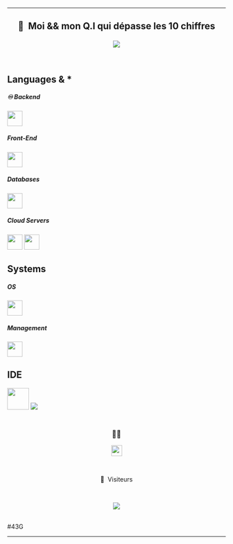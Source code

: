 -----

### <h2><p align="center">👑 &nbsp;Moi && mon Q.I qui dépasse les 10 chiffres</p></h2>
<p align="center">  
<img src="https://external-content.duckduckgo.com/iu/?u=https%3A%2F%2Fmedia.giphy.com%2Fmedia%2FeCqFYAVjjDksg%2Fgiphy.gif&f=1&nofb=1"/>
</p>
<br>

## Languages & *

##### ♾️ Backend
<img src="https://skillicons.dev/icons?i=perl,js,go,python,flask,php,symfony,nextjs,nuxtjs,flask,nodejs,kotlin,java" height="35"/>

##### Front-End
<img src="https://skillicons.dev/icons?i=html,css,vuejs,react,js,jquery,tailwindcss" height="35"/>

##### Databases
<img src="https://skillicons.dev/icons?i=postgresql,mysql,prisma,doctrine" height="35"/>

##### Cloud Servers
<p>
<img src="https://skillicons.dev/icons?i=netlify,github" height="35"/>
<img src="https://www.o2switch.fr/wp-content/uploads/asset-60-1.svg" height="35"/>
</p>

## Systems
##### OS
<img src="https://skillicons.dev/icons?i=ubuntu,arch,debian,kali" height="35"/>

##### Management
<img src="https://skillicons.dev/icons?i=perl,bash" height="35"/>


## IDE
<p>
<img src="https://cdn.discordapp.com/emojis/857023173017862155.png?v=1" height="50"/>
<img src="https://skillicons.dev/icons?i=vscodium"/>
</p>



<h3><p align="center"><br>🕵️‍♂️ </h3>

<p align="center">
<a href="https://discord.gg/FyY9Hvm8T8"><img src="https://skillicons.dev/icons?i=discord" height="25"/>
</a></p><br>
<p align="center">👀 &nbsp;Visiteurs</p>

<br>

<p align="center">

  <img src="https://profile-counter.glitch.me/aniito/count.svg" />

</p>

<br>
#43G


-----

